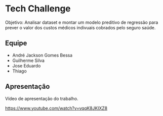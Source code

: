# Tech Challenge

Objetivo: Analisar dataset e montar um modelo preditivo de regressão para prever o valor dos custos médicos indivuais cobrados pelo seguro saúde.

## Equipe

- André Jackson Gomes Bessa
- Guilherme Silva
- Jose Eduardo
- Thiago

## Apresentação

Vídeo de apresentação do trabalho.

https://www.youtube.com/watch?v=vqqK8JKIXZ8